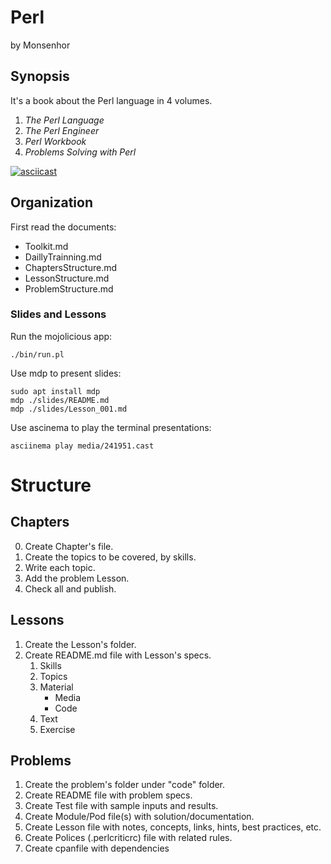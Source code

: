 # Perl

by Monsenhor

## Synopsis

It's a book about the Perl language in 4 volumes.

1. *The Perl Language*
2. *The Perl Engineer*
3. *Perl Workbook*
4. *Problems Solving with Perl*

[![asciicast](https://asciinema.org/a/241951.svg)](https://asciinema.org/a/241951)


## Organization

First read the documents:

- Toolkit.md
- DaillyTrainning.md
- ChaptersStructure.md
- LessonStructure.md
- ProblemStructure.md

### Slides and Lessons

Run the mojolicious app:

```
./bin/run.pl
```

Use mdp to present slides:

```
sudo apt install mdp
mdp ./slides/README.md
mdp ./slides/Lesson_001.md
```

Use ascinema to play the terminal presentations:

```
asciinema play media/241951.cast
```

# Structure

## Chapters

0. Create Chapter's file.
1. Create the topics to be covered, by skills.
2. Write each topic.
3. Add the problem Lesson.
4. Check all and publish.

## Lessons

1. Create the Lesson's folder.
2. Create README.md file with Lesson's specs.
	1. Skills
	2. Topics
	3. Material
	    * Media
	    * Code
	4. Text
	5. Exercise

## Problems

1. Create the problem's folder under "code" folder.
2. Create README file with problem specs.
3. Create Test file with sample inputs and results.
4. Create Module/Pod file(s) with solution/documentation.
5. Create Lesson file with notes, concepts, links, hints, best practices, etc.
6. Create Polices (.perlcriticrc) file with related rules.
7. Create cpanfile with dependencies


